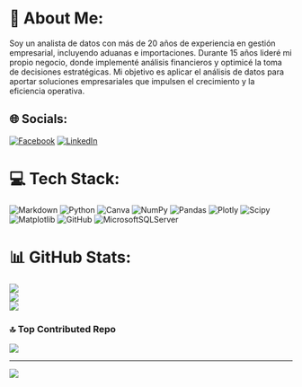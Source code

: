 # 💫 About Me:
Soy un analista de datos con más de 20 años de experiencia en gestión empresarial, incluyendo aduanas e importaciones. Durante 15 años lideré mi propio negocio, donde implementé análisis financieros y optimicé la toma de decisiones estratégicas. Mi objetivo es aplicar el análisis de datos para aportar soluciones empresariales que impulsen el crecimiento y la eficiencia operativa.


## 🌐 Socials:
[![Facebook](https://img.shields.io/badge/Facebook-%231877F2.svg?logo=Facebook&logoColor=white)](https://facebook.com/https://www.facebook.com/profile.php?id=100005938005059) [![LinkedIn](https://img.shields.io/badge/LinkedIn-%230077B5.svg?logo=linkedin&logoColor=white)](https://linkedin.com/in/https://www.linkedin.com/in/jesus-alexis-zambrano-guzman/) 

# 💻 Tech Stack:
![Markdown](https://img.shields.io/badge/markdown-%23000000.svg?style=for-the-badge&logo=markdown&logoColor=white) ![Python](https://img.shields.io/badge/python-3670A0?style=for-the-badge&logo=python&logoColor=ffdd54) ![Canva](https://img.shields.io/badge/Canva-%2300C4CC.svg?style=for-the-badge&logo=Canva&logoColor=white) ![NumPy](https://img.shields.io/badge/numpy-%23013243.svg?style=for-the-badge&logo=numpy&logoColor=white) ![Pandas](https://img.shields.io/badge/pandas-%23150458.svg?style=for-the-badge&logo=pandas&logoColor=white) ![Plotly](https://img.shields.io/badge/Plotly-%233F4F75.svg?style=for-the-badge&logo=plotly&logoColor=white) ![Scipy](https://img.shields.io/badge/SciPy-%230C55A5.svg?style=for-the-badge&logo=scipy&logoColor=%white) ![Matplotlib](https://img.shields.io/badge/Matplotlib-%23ffffff.svg?style=for-the-badge&logo=Matplotlib&logoColor=black) ![GitHub](https://img.shields.io/badge/github-%23121011.svg?style=for-the-badge&logo=github&logoColor=white) ![MicrosoftSQLServer](https://img.shields.io/badge/Microsoft%20SQL%20Server-CC2927?style=for-the-badge&logo=microsoft%20sql%20server&logoColor=white)
# 📊 GitHub Stats:
![](https://github-readme-stats.vercel.app/api?username=JAZGQUITO&theme=dark&hide_border=false&include_all_commits=false&count_private=false)<br/>
![](https://github-readme-streak-stats.herokuapp.com/?user=JAZGQUITO&theme=dark&hide_border=false)<br/>
![](https://github-readme-stats.vercel.app/api/top-langs/?username=JAZGQUITO&theme=dark&hide_border=false&include_all_commits=false&count_private=false&layout=compact)

### 🔝 Top Contributed Repo
![](https://github-contributor-stats.vercel.app/api?username=JAZGQUITO&limit=5&theme=dark&combine_all_yearly_contributions=true)

---
[![](https://visitcount.itsvg.in/api?id=JAZGQUITO&icon=0&color=0)](https://visitcount.itsvg.in)

<!-- Proudly created with GPRM ( https://gprm.itsvg.in ) -->
